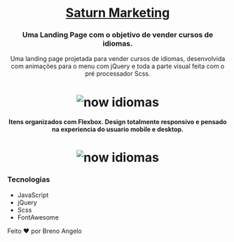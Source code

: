 <h1 align="center">
    <a href="https://brenoangelo.github.io/saturn-marketing-lp/">Saturn Marketing</a>
</h1>
<h3 align="center">Uma Landing Page com o objetivo de vender cursos de idiomas.</h3>
<p align="center">Uma landing page projetada para vender cursos de idiomas, desenvolvida com animações para o menu com jQuery e toda a parte visual feita com o pré processador Scss.</p>
<h1 align="center" >
  <img alt="now idiomas" title="#NowIdiomas" src="./img/github/saturn-marketing-1.png" />
</h1>


<h4 align="center"> 
	Itens organizados com Flexbox. Design totalmente responsivo e pensado na experiencia do usuario mobile e desktop.
</h4>


<h1 align="center">
  <img alt="now idiomas" title="#NowIdiomas" src="./img/github/saturn-marketing-2.png" />
</h1>


<h3 id="tecnologias">Tecnologias</h3> 

- JavaScript
- jQuery
- Scss
- FontAwesome


<p id="autor">Feito ♥ por Breno Angelo</p>
